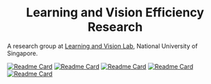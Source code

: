 <h1 align="center">Learning and Vision Efficiency Research</h1>

A research group at [Learning and Vision Lab](http://lv-nus.org/), National University of Singapore.

[![Readme Card](https://github-readme-stats.vercel.app/api/pin/?username=VainF&repo=Torch-Pruning)](https://github.com/VainF/Torch-Pruning)
[![Readme Card](https://github-readme-stats.vercel.app/api/pin/?username=horseee&repo=LLM-Pruner)](https://github.com/horseee/LLM-Pruner)
[![Readme Card](https://github-readme-stats.vercel.app/api/pin/?username=VainF&repo=Diff-Pruning)](https://github.com/VainF/Diff-Pruning)
[![Readme Card](https://github-readme-stats.vercel.app/api/pin/?username=horseee&repo=DeepCache)](https://github.com/horseee/DeepCache)
[![Readme Card](https://github-readme-stats.vercel.app/api/pin/?username=czg1225&repo=SlimSAM)](https://github.com/czg1225/SlimSAM)






